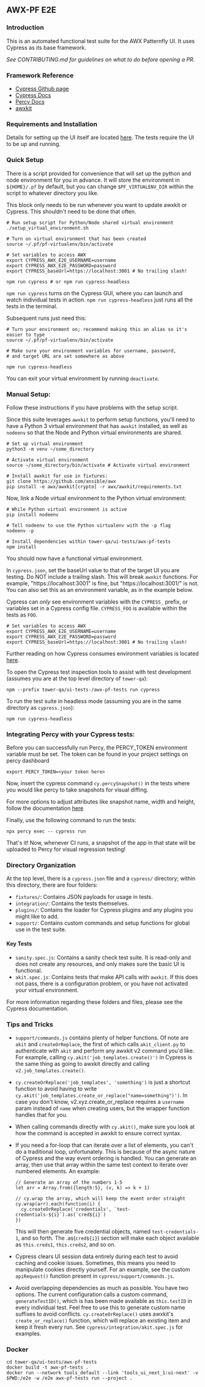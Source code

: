 ## AWX-PF E2E
### Introduction
This is an automated functional test suite for the AWX Patternfly UI. It uses Cypress as its base framework.

*See CONTRIBUTING.md for guidelines on what to do before opening a PR.*

### Framework Reference 
- [Cypress Github page](https://github.com/cypress-io/cypress)
- [Cypress Docs](https://docs.cypress.io)
- [Percy Docs](https://docs.percy.io/docs/cypress)
- [awxkit](https://github.com/ansible/awx/tree/devel/awxkit)

### Requirements and Installation

Details for setting up the UI itself are located [here](https://github.com/ansible/awx/tree/devel/awx/ui_next). The tests require the UI to be up and running.

### Quick Setup
There is a script provided for convenience that will set up the python and node environment for you in advance. It will store the environment in `${HOME}/.pf` by default, but you can change `$PF_VIRTUALENV_DIR` within the script to whatever directory you like.

This block only needs to be run whenever you want to update awxkit or Cypress. This shouldn't need to be done that often.
```
# Run setup script for Python/Node shared virtual environment
./setup_virtual_environment.sh

# Turn on virtual environment that has been created
source ~/.pf/pf-virtualenv/bin/activate

# Set variables to access AWX
export CYPRESS_AWX_E2E_USERNAME=username
export CYPRESS_AWX_E2E_PASSWORD=password
export CYPRESS_baseUrl=https://localhost:3001 # No trailing slash!

npm run cypress # or npm run cypress-headless

```

`npm run cypress` turns on the Cypress GUI, where you can launch and watch individual tests in action. `npm run cypress-headless` just runs all the tests in the terminal. 

Subsequent runs just need this:
```
# Turn your environment on; recommend making this an alias so it's easier to type
source ~/.pf/pf-virtualenv/bin/activate

# Make sure your environment variables for username, password,
# and target URL are set somewhere as above

npm run cypress-headless
```

You can exit your virtual environment by running `deactivate`.

### Manual Setup:
Follow these instructions if you have problems with the setup script.

Since this suite leverages `awxkit` to perform setup functions, you'll need to have a Python 3 virtual environment that has `awxkit` installed, as well as `nodeenv` so that the Node and Python virtual environments are shared.
```
# Set up virtual environment
python3 -m venv ~/some_directory

# Activate virtual environment
source ~/some_directory/bin/activate # Activate virtual environment

# Install awxkit for use in fixtures:
git clone https://github.com/ansible/awx
pip install -e awx/awxkit[crypto] -r awx/awxkit/requirements.txt

```

Now, link a Node virtual environment to the Python virtual environment:
```
# While Python virtual environment is active
pip install nodeenv

# Tell nodeenv to use the Python virtualenv with the -p flag
nodeenv -p

# Install dependencies within tower-qa/ui-tests/awx-pf-tests
npm install
```

You should now have a functional virtual environment. 

In `cypress.json`, set the baseUrl value to that of the target UI you are testing. Do NOT include a trailing slash. This will break `awxkit` functions. For example, "https://localhost:3001" is fine, but "https://localhost:3001/" is not. You can also set this as an environment variable, as in the example below. 

Cypress can _only_ see environment variables with the `CYPRESS_` prefix, or variables set in a Cypress config file. `CYPRESS_FOO` is available within the tests as `FOO`.

```
# Set variables to access AWX
export CYPRESS_AWX_E2E_USERNAME=username
export CYPRESS_AWX_E2E_PASSWORD=password
export CYPRESS_baseUrl=https://localhost:3001 # No trailing slash!

```

Further reading on how Cypress consumes environment variables is located [here](https://docs.cypress.io/guides/guides/environment-variables.html#Setting). 


To open the Cypress test inspection tools to assist with test development (assumes you are at the top level directory of `tower-qa`):
```
npm --prefix tower-qa/ui-tests-/awx-pf-tests run cypress
```

To run the test suite in headless mode (assuming you are in the same directory as `cypress.json`):
```
npm run cypress-headless
```

### Integrating Percy with your Cypress tests:

Before you can successfully run Percy, the PERCY_TOKEN environment variable must be set.
The token can be found in your project settings on percy dashboard

```
export PERCY_TOKEN=<your token here>
```
Now, insert the cypress command `cy.percySnapshot()` in the tests where you would like percy to take snapshots for visual diffing.

For more options to adjust attributes like snapshot name, width and height, follow the documentation [here](https://docs.percy.io/docs/cypress#section-configuration)

Finally, use the following command to run the tests:
```
npx percy exec -- cypress run
```

That's it! Now, whenever CI runs, a snapshot of the app in that state will be uploaded to Percy for visual regression testing!


### Directory Organization
At the top level, there is a `cypress.json` file and a `cypress/` directory; within this directory, there are four folders:
- `fixtures/`: Contains JSON payloads for usage in tests.
- `integration/`: Contains the tests themselves.
- `plugins/`: Contains the loader for Cypress plugins and any plugins you might like to add.
- `support/`: Contains custom commands and setup functions for global use in the test suite.

#### Key Tests
- `sanity.spec.js`: Contains a sanity check test suite. It is read-only and does not create any resources, and only makes sure the basic UI is functional.
- `akit.spec.js`: Contains tests that make API calls with `awxkit`. If this does not pass, there is a configuration problem, or you have not activated your virtual environment.

For more information regarding these folders and files, please see the Cypress documentation.

### Tips and Tricks
- `support/commands.js` contains plenty of helper functions. Of note are `akit` and `createOrReplace`, the first of which calls `akit_client.py` to authenticate with `akit` and perform any awxkit v2 command you'd like. For example, calling `cy.akit('job_templates.create()')` in Cypress is the same thing as going to awxkit directly and calling `v2.job_templates.create()`. 

- `cy.createOrReplace('job_templates', 'something')` is just a shortcut function to avoid having to write `cy.akit('job_templates.create_or_replace("name=something")')`. In case you don't know, v2.xyz.create_or_replace requires a `username` param instead of `name` when creating users, but the wrapper function handles that for you.
- When calling commands directly with `cy.akit()`, make sure you look at how the command is accepted in awxkit to ensure correct syntax. 
- If you need a for-loop that can iterate over a list of elements, you can't do a traditional loop, unfortunately. This is because of the async nature of Cypress and the way event ordering is handled. You can generate an array, then use that array within the same test context to iterate over numbered elements. An example:
    ```
    // Generate an array of the numbers 1-5
    let arr = Array.from({length:5}, (v, k) => k + 1)

    // cy.wrap the array, which will keep the event order straight 
    cy.wrap(arr).each(function(i) {
      cy.createOrReplace('credentials', `test-credentials-${i}`).as(`cred${i}`)
    })

    ```
  This will then generate five credential objects, named `test-credentials-1`, and so forth. The .as(`cred${i}`) section will make each object available as `this.creds1`, `this.creds2`, and so on.

- Cypress clears UI session data entirely during each test to avoid caching and cookie issues. Sometimes, this means you need to manipulate cookies directly yourself. For an example, see the custom `apiRequest()` function present in `cypress/support/commands.js`.

- Avoid overlapping dependencies as much as possible. You have two options. The current configuration calls a custom command, `generateTestID()`, which is has been made available as `this.testID` in every individual test. Feel free to use this to generate custom name suffixes to avoid conflicts. `cy.createOrReplace()` uses awxkit's `create_or_replace()` function, which will replace an existing item and keep it fresh every run. See `cypress/integration/akit.spec.js` for examples.


### Docker
```
cd tower-qa/ui-tests/awx-pf-tests
docker build -t awx-pf-tests .
docker run --network tools_default --link 'tools_ui_next_1:ui-next' -v $PWD:/e2e -w /e2e awx-pf-tests run --project .
```
